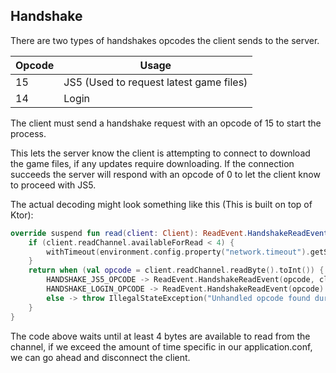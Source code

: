 ## Handshake
There are two types of handshakes opcodes the client sends to the server.


| Opcode | Usage                                   |
|--------|-----------------------------------------|
| 15     | JS5 (Used to request latest game files) |
| 14     | Login                                   |

The client must send a handshake request with an opcode of 15 to start the process. 

This lets the server know the client is attempting to connect to download the game files, if any updates require downloading. If the connection succeeds the server will respond with an opcode of 0 to let the client know to proceed with JS5.

The actual decoding might look something like this (This is built on top of Ktor):
```kotlin
override suspend fun read(client: Client): ReadEvent.HandshakeReadEvent {
    if (client.readChannel.availableForRead < 4) {
        withTimeout(environment.config.property("network.timeout").getString().toLong()) { client.readChannel.awaitContent() }
    }
    return when (val opcode = client.readChannel.readByte().toInt()) {
        HANDSHAKE_JS5_OPCODE -> ReadEvent.HandshakeReadEvent(opcode, client.readChannel.readInt())
        HANDSHAKE_LOGIN_OPCODE -> ReadEvent.HandshakeReadEvent(opcode)
        else -> throw IllegalStateException("Unhandled opcode found during client/server handshake. Opcode=$opcode")
    }
}
```

The code above waits until at least 4 bytes are available to read from the channel, if we exceed the amount of time specific in our application.conf, we can go ahead and disconnect the client.
